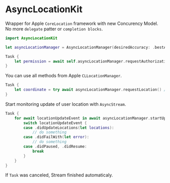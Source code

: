 # AsyncLocationKit

Wrapper for Apple `CoreLocation` framework with new Concurency Model. No more `delegate` patter or `completion blocks`.

```swift
import AsyncLocationKit

let asyncLocationManager = AsyncLocationManager(desiredAccuracy: .bestAccuracy)

Task {
    let permission = await self.asyncLocationManager.requestAuthorizationWhenInUse() //returns CLAuthorizationStatus
}
```

You can use all methods from Apple `CLLocationManager`.

```swift
Task {
    let coordinate = try await asyncLocationManager.requestLocation() //Request user location once
}
```

Start monitoring update of user location with `AsyncStream`.

```swift
Task {
    for await locationUpdateEvent in await asyncLocationManager.startUpdatingLocation() {
        switch locationUpdateEvent {
        case .didUpdateLocations(let locations):
            // do something
        case .didFailWith(let error):
            // do something
        case .didPaused, .didResume: 
            break
        }
    }
}
```

If `Task` was canceled, Stream finished automaticaly.